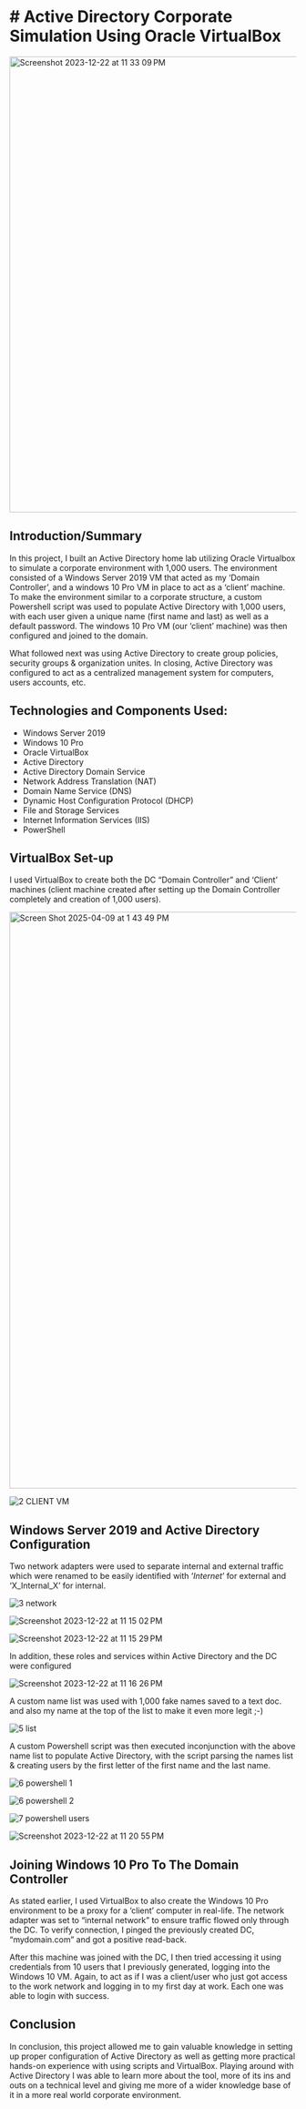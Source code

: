 # # Active Directory Corporate Simulation Using Oracle VirtualBox

<img width="801" alt="Screenshot 2023-12-22 at 11 33 09 PM" src="https://github.com/EricMcclellan1/AD-Lab/assets/147299619/d2b3b411-5a6f-43d2-ab21-7b1b3bc114af">


## Introduction/Summary

In this project, I built an Active Directory home lab utilizing Oracle Virtualbox to simulate a corporate environment with 1,000 users. The environment consisted of a Windows Server 2019 VM that acted as my ‘Domain Controller’, and a windows 10 Pro VM in place to act as a ‘client’ machine. To make the environment similar to a corporate structure, a custom Powershell script was used to populate Active Directory with 1,000 users, with each user given a unique name (first name and last) as well as a default password. The windows 10 Pro VM (our ‘client’ machine) was then configured and joined to the domain.

What followed next was using Active Directory to create group policies, security groups & organization unites. In closing, Active Directory was configured to act as a centralized management system for computers, users accounts, etc. 


## Technologies and Components Used:

-	Windows Server 2019
-	Windows 10 Pro
-	Oracle VirtualBox
-	Active Directory
-	Active Directory Domain Service
-	Network Address Translation (NAT)
-	Domain Name Service (DNS)
-	Dynamic Host Configuration Protocol (DHCP)
-	File and Storage Services
-	Internet Information Services (IIS)
-	PowerShell


## VirtualBox Set-up

I used VirtualBox to create both the DC “Domain Controller” and ‘Client’ machines (client machine created after setting up the Domain Controller completely and creation of 1,000 users).

<img width="1013" alt="Screen Shot 2025-04-09 at 1 43 49 PM" src="https://github.com/user-attachments/assets/9de3bbf1-b14b-44b1-a92b-9a040ee672cf" />


![2 CLIENT VM](https://github.com/EricMcclellan1/AD-Lab/assets/147299619/ee771bb1-0c2e-417d-8726-427fe1d26ec7)



## Windows Server 2019 and Active Directory Configuration

Two network adapters were used to separate internal and external traffic which were renamed to be easily identified with ‘_Internet_’ for external and ‘X_Internal_X’ for internal.

![3 network ](https://github.com/EricMcclellan1/AD-Lab/assets/147299619/14fde5ab-94a8-40fb-9816-a399d908550b)

![Screenshot 2023-12-22 at 11 15 02 PM](https://github.com/EricMcclellan1/AD-Lab/assets/147299619/755917c5-e5b2-4293-88b4-ff2920a21b1a)

![Screenshot 2023-12-22 at 11 15 29 PM](https://github.com/EricMcclellan1/AD-Lab/assets/147299619/afd41583-cd29-4d9e-a721-f7bf9859f698)


In addition, these roles and services within Active Directory and the DC were configured

![Screenshot 2023-12-22 at 11 16 26 PM](https://github.com/EricMcclellan1/AD-Lab/assets/147299619/680e892c-bf21-4050-8f17-806c51ebd4cf)


A custom name list was used with 1,000 fake names saved to a text doc. and also my name at the top of the list to make it even more legit ;-)


![5 list](https://github.com/EricMcclellan1/AD-Lab/assets/147299619/00b354c8-b15b-44f0-bebf-9749d7a1bd06)


A custom Powershell script was then executed inconjunction with the above name list to populate Active Directory, with the script parsing the names list & creating users by the first letter of the first name and the last name.

![6 powershell 1](https://github.com/EricMcclellan1/AD-Lab/assets/147299619/a027ef81-82c5-429d-ac14-d35c7333fe42)

![6 powershell 2](https://github.com/EricMcclellan1/AD-Lab/assets/147299619/7a926f67-b162-464c-90d2-139fe2879f39)

![7 powershell users](https://github.com/EricMcclellan1/AD-Lab/assets/147299619/cc8bcfb8-a8a9-41ab-b7c1-d5824dc025c5)


![Screenshot 2023-12-22 at 11 20 55 PM](https://github.com/EricMcclellan1/AD-Lab/assets/147299619/f522fb58-2229-4d71-a53d-233770b725c4)

## Joining Windows 10 Pro To The Domain Controller

As stated earlier, I used VirtualBox to also create the Windows 10 Pro environment to be a proxy for a ‘client’ computer in real-life. The network adapter was set to “internal network” to ensure traffic flowed only through the DC. To verify connection, I pinged the previously created DC, “mydomain.com” and got a positive read-back.

After this machine was joined with the DC, I then tried accessing it using credentials from 10 users that I previously generated, logging into the Windows 10 VM. Again, to act as if I was a client/user who just got access to the work network and logging in to my first day at work. Each one was able to login with success.


## Conclusion

In conclusion, this project allowed me to gain valuable knowledge in setting up proper configuration of Active Directory as well as getting more practical hands-on experience with using scripts and VirtualBox. Playing around with Active Directory I was able to learn more about the tool, more of its ins and outs on a technical level and giving me more of a wider knowledge base of it in a more real world corporate environment.






